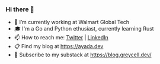 ### Hi there 👋

- 🔭 I’m currently working at Walmart Global Tech
- 🎓 I'm a Go and Python ethusiast, currently learning Rust
- 📫 How to reach me: [Twitter](https://twitter.com/abvarun) | [LinkedIn](https://www.linkedin.com/in/abvarun226/)
- 📋 Find my blog at https://ayada.dev
- 📖 Subscribe to my substack at https://blog.greycell.dev/

<!--<p align="left"> <img src="https://github-readme-stats.vercel.app/api?username=abvarun226&show_icons=true&theme=dark&rank_icon=percentile" alt="Bharghava Varun Ayada's Stats" />

![Profile Views](https://profile-counter.glitch.me/abvarun226/count.svg)-->
